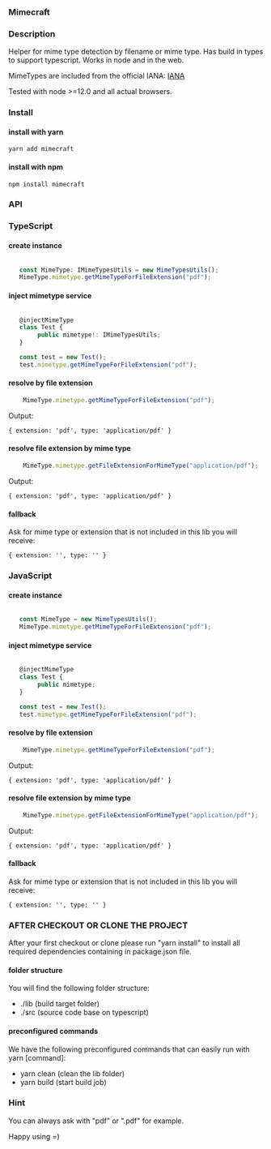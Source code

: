 ### Mimecraft

### Description
Helper for mime type detection by filename or mime type. Has build in types to support typescript. Works in node and in the web.

MimeTypes are included from the official IANA: [IANA](https://www.iana.org/assignments/media-types/media-types.xhtml)

Tested with node >=12.0 and all actual browsers.

### Install

#### install with yarn
```
yarn add mimecraft
```


#### install with npm
```
npm install mimecraft
```

### API


### TypeScript
#### create instance
```typescript

   const MimeType: IMimeTypesUtils = new MimeTypesUtils();
   MimeType.mimetype.getMimeTypeForFileExtension("pdf");
```

#### inject mimetype service
```typescript

   @injectMimeType
   class Test {
   		public mimetype!: IMimeTypesUtils;
   }

   const test = new Test();
   test.mimetype.getMimeTypeForFileExtension("pdf");
```
#### resolve by file extension
```typescript
	MimeType.mimetype.getMimeTypeForFileExtension("pdf");
```
Output:

```
{ extension: 'pdf', type: 'application/pdf' }
```

#### resolve file extension by mime type
```typescript
	MimeType.mimetype.getFileExtensionForMimeType("application/pdf");
```

Output:

```
{ extension: 'pdf', type: 'application/pdf' }
```
#### fallback
Ask for mime type or extension that is not included in this lib you will receive: 
```
{ extension: '', type: '' }
```

### JavaScript
#### create instance
```javascript

   const MimeType = new MimeTypesUtils();
   MimeType.mimetype.getMimeTypeForFileExtension("pdf");
```

#### inject mimetype service
```javascript

   @injectMimeType
   class Test {
   		public mimetype;
   }

   const test = new Test();
   test.mimetype.getMimeTypeForFileExtension("pdf");
```

#### resolve by file extension
```javascript
	MimeType.mimetype.getMimeTypeForFileExtension("pdf");
```
Output:

```
{ extension: 'pdf', type: 'application/pdf' }
```
#### resolve file extension by mime type
```javascript
	MimeType.mimetype.getFileExtensionForMimeType("application/pdf");
```

Output:

```
{ extension: 'pdf', type: 'application/pdf' }
```

#### fallback
Ask for mime type or extension that is not included in this lib you will receive: 
```
{ extension: '', type: '' }
```

### AFTER CHECKOUT OR CLONE THE PROJECT
After your first checkout or clone please run "yarn install" to install all required dependencies containing in package.json file.

#### folder structure
You will find the following folder structure:

- ./lib (build target folder)
- ./src (source code base on typescript)

#### preconfigured commands
We have the following preconfigured commands that can easily run with yarn [command]: 

- yarn clean (clean the lib folder)
- yarn build (start build job)

### Hint
You can always ask with "pdf" or ".pdf" for example. 

Happy using =) 